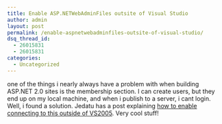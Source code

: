 ```yaml
---
title: Enable ASP.NETWebAdminFiles outsite of Visual Studio
author: admin
layout: post
permalink: /enable-aspnetwebadminfiles-outsite-of-visual-studio/
dsq_thread_id:
  - 26015831
  - 26015831
categories:
  - Uncategorized
---
```

one of the things i nearly always have a problem with when building ASP.NET 2.0 sites is the membership section. I can create users, but they end up on my local machine, and when i publish to a server, i cant login. Well, i found a solution. Jedatu has a post explaining <a class href="http://www.jedatu.com/techblog/2005/12/enable-aspnetwebadminfiles-outside.html">how to enable connecting to this outside of VS2005</a>. Very cool stuff!
